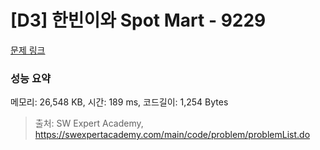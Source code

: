# [D3] 한빈이와 Spot Mart - 9229 

[문제 링크](https://swexpertacademy.com/main/code/problem/problemDetail.do?contestProbId=AW8Wj7cqbY0DFAXN) 

### 성능 요약

메모리: 26,548 KB, 시간: 189 ms, 코드길이: 1,254 Bytes



> 출처: SW Expert Academy, https://swexpertacademy.com/main/code/problem/problemList.do